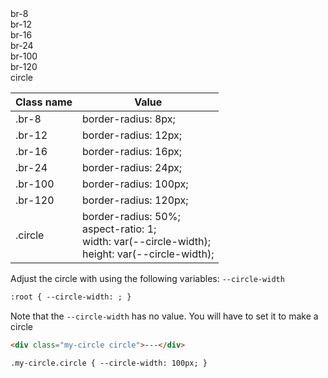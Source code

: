 <div class="grid grid-column-4 gap-3 bg-gray-100 px-3 py-3 br-8 mb-6">
	<div class="br-8 bg-courses-green flex flex-center">br-8</div>
	<div class="br-12 bg-courses-green flex flex-center">br-12</div>
	<div class="br-16 bg-courses-green flex flex-center px-3 py-4  ">br-16</div>
	<div class="br-24 bg-courses-green flex flex-center px-3 py-4  ">br-24</div>
	<div class="br-100 bg-courses-green flex flex-center px-3 py-4 ">br-100</div>
	<div class="br-120 bg-courses-green flex flex-center px-3 py-4 ">br-120</div>
	<div class="docs-circle circle bg-courses-green flex flex-center">circle</div>
</div>

| Class name | Value                                                                                                     |
| ---------- | --------------------------------------------------------------------------------------------------------- |
| .br-8      | border-radius: 8px;                                                                                       |
| .br-12     | border-radius: 12px;                                                                                      |
| .br-16     | border-radius: 16px;                                                                                      |
| .br-24     | border-radius: 24px;                                                                                      |
| .br-100    | border-radius: 100px;                                                                                     |
| .br-120    | border-radius: 120px;                                                                                     |
| .circle    | border-radius: 50%;<br/>aspect-ratio: 1;<br/>width: var(--circle-width);<br/>height: var(--circle-width); |

Adjust the circle with using the following variables: `--circle-width`

```html
:root { --circle-width: ; }
```

Note that the `--circle-width` has no value. You will have to set it to make a circle

```html
<div class="my-circle circle">---</div>

.my-circle.circle { --circle-width: 100px; }
```
